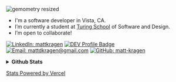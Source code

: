 ![gemometry resized](https://user-images.githubusercontent.com/56685055/127572202-0044705a-92eb-43c7-8f34-0231ba704c5e.jpeg)

- I'm a software developer in Vista, CA.
- I’m currently a student at [Turing School](https://turing.io/) of Software and Design.
- I’m open to collaborate!

[![LinkedIn: mattkragen][linkedin-badge]][LinkedIn]
[![DEV Profile Badge](https://img.shields.io/badge/DEV-Profile-green)](https://dev.to/inomn1aparatus/)
[![Email: mattdkragen@gmail.com][gmail-badge]][gmail]
[![GitHub: matt-kragen][github-follow-badge]][GitHub]

<details>	
  <summary><b>Github Stats</b></summary>
  <br />
  <img height="180em" src="https://github-readme-stats.vercel.app/api?username=matt-kragen&show_icons=true&hide=stars&theme=chartreuse-dark" />
  <img height="180em" src="https://github-readme-stats.vercel.app/api/top-langs/?username=matt-kragen&theme=chartreuse-dark&layout=compact" />
</details>

[Stats Powered by Vercel](https://vercel.com?utm_source=github_readme_stats_team&utm_campaign=oss)

<!---
InOmn1aParatus/InOmn1aParatus is a ✨ special ✨ repository because its `README.md` (this file) appears on your GitHub profile.
You can click the Preview link to take a look at your changes.
--->

<!-- LINKS -->
[GitHub]: https://github.com/matt-kragen
[gmail]: mailto:mattdkragen@gmail.com
[LinkedIn]: https://www.linkedin.com/in/mattkragen/

<!-- BADGES -->
[github-follow-badge]: https://img.shields.io/github/followers/matt-kragen?label=follow&style=social
[gmail-badge]: https://img.shields.io/badge/gmail-mattdkragen@gmail.com-green?style=flat&logo=gmail&logoColor=white&color=white&labelColor=EA4335
[linkedin-badge]: https://img.shields.io/badge/Matt--Kragen-%23OpenToWork-green?style=flat&logo=Linkedin&logoColor=white&color=success&labelColor=0A66C2
